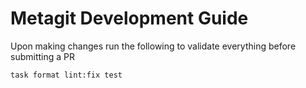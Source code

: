 # Metagit Development Guide

Upon making changes run the following to validate everything before submitting a PR

```bash
task format lint:fix test
```
